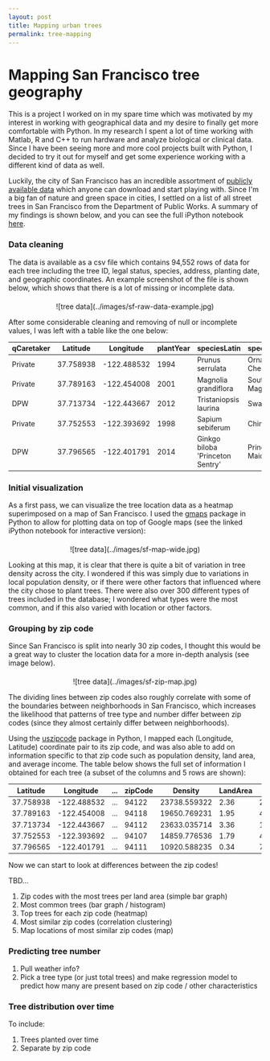 ```yaml
---
layout: post
title: Mapping urban trees
permalink: tree-mapping
---
```


# Mapping San Francisco tree geography

This is a project I worked on in my spare time which was motivated by my interest in working with geographical data and my desire to finally get more comfortable with Python. In my research I spent a lot of time working with Matlab, R and C++ to run hardware and analyze biological or clinical data. Since I have been seeing more and more cool projects built with Python, I decided to try it out for myself and get some experience working with a different kind of data as well. 

Luckily, the city of San Francisco has an incredible assortment of [publicly available data](https://data.sfgov.org/) which anyone can download and start playing with. Since I'm a big fan of nature and green space in cities, I settled on a list of all street trees in San Francisco from the Department of Public Works. A summary of my findings is shown below, and you can see the full iPython notebook [here](../files/TreeMapping.ipynb).

### Data cleaning 

The data is available as a csv file which contains 94,552 rows of data for each tree including the tree ID, legal status, species, address, planting date, and geographic coordinates. An example screenshot of the file is shown below, which shows that there is a lot of missing or incomplete data. 

<div style="width:500px; margin:auto; margin-top: 20px; text-align: center;" markdown="1">
![tree data](../images/sf-raw-data-example.jpg)
</div>

After some considerable cleaning and removing of null or incomplete values, I was left with a table like the one below:

qCaretaker | Latitude | Longitude | plantYear | speciesLatin | speciesCommon
-----------|----------|-----------|-----------|--------------|--------------
Private	| 37.758938	| -122.488532 | 1994 | Prunus serrulata | Ornamental Cherry
Private | 37.789163 | -122.454008 | 2001 | Magnolia grandiflora | Southern Magnolia
DPW | 37.713734 | -122.443667 | 2012 | Tristaniopsis laurina | Swamp Myrtle
Private | 37.752553 | -122.393692 | 1998 | Sapium sebiferum | Chinese Tallow
DPW | 37.796565 | -122.401791 | 2014 | Ginkgo biloba 'Princeton Sentry' | Princeton Sentry Maidenhair

### Initial visualization 

As a first pass, we can visualize the tree location data as a heatmap superimposed on a map of San Francisco. I used the [gmaps](http://jupyter-gmaps.readthedocs.io/en/latest/#) package in Python to allow for plotting data on top of Google maps (see the linked iPython notebook for interactive version): 

<div style="width:500px; margin:auto; margin-top: 20px; text-align: center;" markdown="1">
![tree data](../images/sf-map-wide.jpg)
</div>

Looking at this map, it is clear that there is quite a bit of variation in tree density across the city. I wondered if this was simply due to variations in local population density, or if there were other factors that influenced where the city chose to plant trees. There were also over 300 different types of trees included in the database; I wondered what types were the most common, and if this also varied with location or other factors.   

### Grouping by zip code

Since San Francisco is split into nearly 30 zip codes, I thought this would be a great way to cluster the location data for a more in-depth analysis (see image below). 

<div style="width:300px; margin:auto; margin-top: 20px; text-align: center;" markdown="1">
![tree data](../images/sf-zip-map.jpg)
</div>

The dividing lines between zip codes also roughly correlate with some of the boundaries between neighborhoods in San Francisco, which increases the likelihood that patterns of tree type and number differ between zip codes (since they almost certainly differ between neighborhoods). 

Using the [uszipcode](https://github.com/MacHu-GWU/uszipcode-project) package in Python, I mapped each (Longitude, Latitude) coordinate pair to its zip code, and was also able to add on information specific to that zip code such as population density, land area, and average income. The table below shows the full set of information I obtained for each tree (a subset of the columns and 5 rows are shown):

Latitude | Longitude | ... | zipCode | Density | LandArea | Wealthy
---------|-----------|-----|---------|---------|----------|---------
37.758938 | -122.488532 | ... | 94122 | 23738.559322 | 2.36 | 26177.898131
37.789163 | -122.454008 | ... | 94118 | 19650.769231 | 1.95 | 41202.501083
37.713734 | -122.443667 | ... | 94112 | 23633.035714 | 3.36 | 18441.943280
37.752553 | -122.393692 | ... | 94107 | 14859.776536 | 1.79 | 49267.061356
37.796565 | -122.401791 | ... | 94111 | 10920.588235 | 0.34 | 70755.44142

Now we can start to look at differences between the zip codes! 

TBD...

1. Zip codes with the most trees per land area (simple bar graph)
2. Most common trees (bar graph / histogram)
3. Top trees for each zip code (heatmap)
4. Most similar zip codes (correlation clustering)
5. Map locations of most similar zip codes (map)

### Predicting tree number

1. Pull weather info?
2. Pick a tree type (or just total trees) and make regression model to predict how many are present based on zip code / other characteristics


### Tree distribution over time

To include:
1. Trees planted over time
2. Separate by zip code










